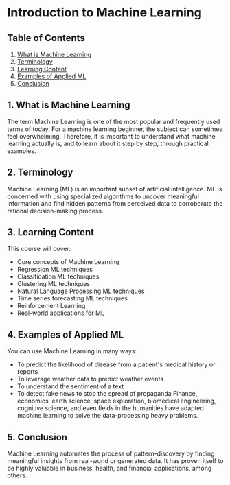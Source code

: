 # Introduction to Machine Learning

## Table of Contents
1. [What is Machine Learning](#1-what-is-machine-learning)
2. [Terminology](#2-terminology)
3. [Learning Content](#3-learning-content)
4. [Examples of Applied ML](#4-examples-of-applied-ml)
5. [Conclusion](#5-conclusion)

## 1. What is Machine Learning
The term Machine Learning is one of the most popular and frequently used terms of today. For a machine learning beginner, the subject can sometimes feel overwhelming. Therefore, it is important to understand what machine learning actually is, and to learn about it step by step, through practical examples.

## 2. Terminology
Machine Learning (ML) is an important subset of artificial intelligence. ML is concerned with using specialized algorithms to uncover meaningful information and find hidden patterns from perceived data to corroborate the rational decision-making process.

## 3. Learning Content
This course will cover:
- Core concepts of Machine Learning
- Regression ML techniques
- Classification ML techniques
- Clustering ML techniques
- Natural Language Processing ML techniques
- Time series forecasting ML techniques
- Reinforcement Learning
- Real-world applications for ML

## 4. Examples of Applied ML
You can use Machine Learning in many ways:
- To predict the likelihood of disease from a patient's medical history or reports
- To leverage weather data to predict weather events
- To understand the sentiment of a text
- To detect fake news to stop the spread of propaganda
Finance, economics, earth science, space exploration, biomedical engineering, cognitive science, and even fields in the humanities have adapted machine learning to solve the data-processing heavy problems.

## 5. Conclusion
Machine Learning automates the process of pattern-discovery by finding meaningful insights from real-world or generated data. It has proven itself to be highly valuable in business, health, and financial applications, among others.

